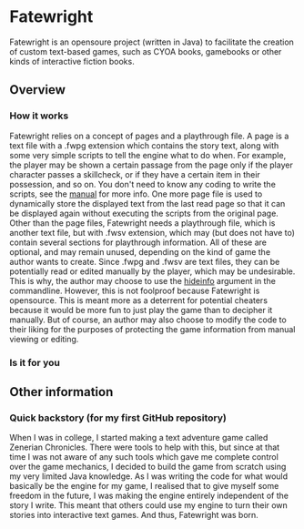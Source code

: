 # Fatewright
Fatewright is an opensoure project (written in Java) to facilitate the creation of custom text-based games, such as CYOA books, gamebooks or other kinds of interactive fiction books.

## Overview
### How it works
Fatewright relies on a concept of pages and a playthrough file. A page is a text file with a .fwpg extension which contains the story text, along with some very simple scripts to tell the engine what to do when. For example, the player may be shown a certain passage from the page only if the player character passes a skillcheck, or if they have a certain item in their possession, and so on. You don't need to know any coding to write the scripts, see the [manual]() for more info. One more page file is used to dynamically store the displayed text from the last read page so that it can be displayed again without executing the scripts from the original page. Other than the page files, Fatewright needs a playthrough file, which is another text file, but with .fwsv extension, which may (but does not have to) contain several sections for playthrough information. All of these are optional, and may remain unused, depending on the kind of game the author wants to create. Since .fwpg and .fwsv are text files, they can be potentially read or edited manually by the player, which may be undesirable. This is why, the author may choose to use the [hideinfo]() argument in the commandline. However, this is not foolproof because Fatewright is opensource. This is meant more as a deterrent for potential cheaters because it would be more fun to just play the game than to decipher it manually. But of course, an author may also choose to modify the code to their liking for the purposes of protecting the game information from manual viewing or editing.
### Is it for you
### 

## Other information
### Quick backstory (for my first GitHub repository)
When I was in college, I started making a text adventure game called Zenerian Chronicles. There were tools to help with this, but since at that time I was not aware of any such tools which gave me complete control over the game mechanics, I decided to build the game from scratch using my very limited Java knowledge. As I was writing the code for what would basically be the engine for my game, I realised that to give myself some freedom in the future, I was making the engine entirely independent of the story I write. This meant that others could use my engine to turn their own stories into interactive text games. And thus, Fatewright was born.
